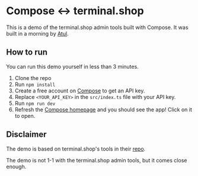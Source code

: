 # Compose <-> terminal.shop

This is a demo of the terminal.shop admin tools built with Compose. It was built in a morning by [Atul](https://x.com/atooooool).

## How to run

You can run this demo yourself in less than 3 minutes.

1. Clone the repo
2. Run `npm install`
3. Create a free account on [Compose](https://app.composehq.com/auth/signup) to get an API key.
4. Replace `<YOUR_API_KEY>` in the `src/index.ts` file with your API key.
5. Run `npm run dev`
6. Refresh the [Compose homepage](https://app.composehq.com/home) and you should see the app! Click on it to open.

## Disclaimer

The demo is based on terminal.shop's tools in their [repo](https://github.com/terminaldotshop/terminal/tree/dev/packages/interval/src/routes).

The demo is not 1-1 with the terminal.shop admin tools, but it comes close enough.

